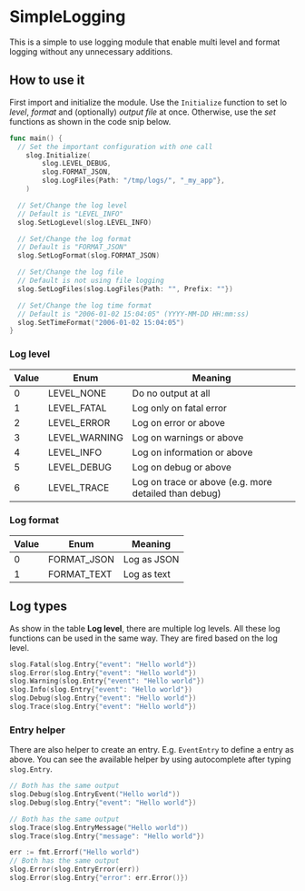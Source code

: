 # SimpleLogging
This is a simple to use logging module that enable multi level and format logging without any unnecessary additions.

## How to use it
First import and initialize the module. 
Use the `Initialize` function to set lo *level*, *format* and (optionally) *output file* at once. 
Otherwise, use the *set* functions as shown in the code snip below.
```go
func main() {
  // Set the important configuration with one call
	slog.Initialize(
		slog.LEVEL_DEBUG,
		slog.FORMAT_JSON,
		slog.LogFiles{Path: "/tmp/logs/", "_my_app"},
	)

  // Set/Change the log level
  // Default is "LEVEL_INFO"
  slog.SetLogLevel(slog.LEVEL_INFO)

  // Set/Change the log format
  // Default is "FORMAT_JSON"
  slog.SetLogFormat(slog.FORMAT_JSON)

  // Set/Change the log file
  // Default is not using file logging
  slog.SetLogFiles(slog.LogFiles{Path: "", Prefix: ""})

  // Set/Change the log time format
  // Default is "2006-01-02 15:04:05" (YYYY-MM-DD HH:mm:ss)
  slog.SetTimeFormat("2006-01-02 15:04:05")
}
```

### Log level
| Value | Enum          | Meaning                                               |
|-------|---------------|-------------------------------------------------------|
| 0     | LEVEL_NONE    | Do no output at all                                   |
| 1     | LEVEL_FATAL   | Log only on fatal error                               |
| 2     | LEVEL_ERROR   | Log on error or above                                 |
| 3     | LEVEL_WARNING | Log on warnings or above                              |
| 4     | LEVEL_INFO    | Log on information or above                           |
| 5     | LEVEL_DEBUG   | Log on debug or above                                 |
| 6     | LEVEL_TRACE   | Log on trace or above (e.g. more detailed than debug) |

### Log format
| Value | Enum        | Meaning     |
|-------|-------------|-------------|
| 0     | FORMAT_JSON | Log as JSON |
| 1     | FORMAT_TEXT | Log as text |

## Log types
As show in the table **Log level**, there are multiple log levels.
All these log functions can be used in the same way.
They are fired based on the log level.
```go
slog.Fatal(slog.Entry{"event": "Hello world"})
slog.Error(slog.Entry{"event": "Hello world"})
slog.Warning(slog.Entry{"event": "Hello world"})
slog.Info(slog.Entry{"event": "Hello world"})
slog.Debug(slog.Entry{"event": "Hello world"})
slog.Trace(slog.Entry{"event": "Hello world"})
```

### Entry helper
There are also helper to create an entry.
E.g. `EventEntry` to define a entry as above.
You can see the available helper by using autocomplete after typing `slog.Entry`.
```go
// Both has the same output
slog.Debug(slog.EntryEvent("Hello world"))
slog.Debug(slog.Entry{"event": "Hello world"})

// Both has the same output
slog.Trace(slog.EntryMessage("Hello world"))
slog.Trace(slog.Entry{"message": "Hello world"})

err := fmt.Errorf("Hello world")
// Both has the same output
slog.Error(slog.EntryError(err))
slog.Error(slog.Entry{"error": err.Error()})
```